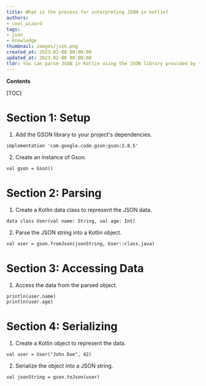 ```yaml
---
title: What is the process for interpreting JSON in kotlin?
authors:
- cool_wizard
tags:
- json
- knowledge
thumbnail: images/json.png
created_at: 2023-02-08 00:00:00
updated_at: 2023-02-08 00:00:00
tldr: You can parse JSON in Kotlin using the JSON library provided by the Kotlin Standard Library.
---
```


**Contents**

[TOC]

# Section 1: Setup

1. Add the GSON library to your project's dependencies.

```
implementation 'com.google.code.gson:gson:2.8.5'
```

2. Create an instance of Gson.

```
val gson = Gson()
```

# Section 2: Parsing

1. Create a Kotlin data class to represent the JSON data. 

```
data class User(val name: String, val age: Int)
```

2. Parse the JSON string into a Kotlin object.

```
val user = gson.fromJson(jsonString, User::class.java)
```

# Section 3: Accessing Data

1. Access the data from the parsed object.

```
println(user.name)
println(user.age)
```

# Section 4: Serializing

1. Create a Kotlin object to represent the data.

```
val user = User("John Doe", 42)
```

2. Serialize the object into a JSON string.

```
val jsonString = gson.toJson(user)
```
